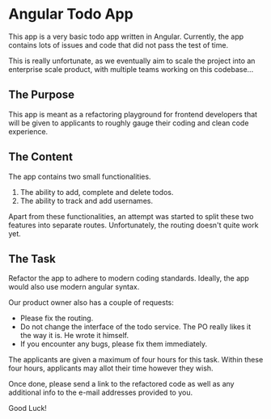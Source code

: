 # Angular Todo App

This app is a very basic todo app written in Angular. Currently, the app contains lots of issues
and code that did not pass the test of time.

This is really unfortunate, as we eventually aim to scale the project into an enterprise scale product, with multiple teams working on this codebase...

## The Purpose

This app is meant as a refactoring playground for frontend developers that will be given to applicants
to roughly gauge their coding and clean code experience.

## The Content

The app contains two small functionalities.
1. The ability to add, complete and delete todos.
2. The ability to track and add usernames.

Apart from these functionalities, an attempt was started to split these two features into separate 
routes. Unfortunately, the routing doesn't quite work yet.

## The Task

Refactor the app to adhere to modern coding standards. Ideally, the app would also use modern 
angular syntax.

Our product owner also has a couple of requests:
- Please fix the routing.
- Do not change the interface of the todo service. The PO really likes it the way it is. He wrote it himself.
- If you encounter any bugs, please fix them immediately.

The applicants are given a maximum of four hours for this task. Within these four hours, applicants may
allot their time however they wish.

Once done, please send a link to the refactored code as well as
any additional info to the e-mail addresses provided to you.

Good Luck!

